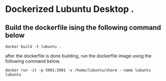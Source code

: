 # Dockerized Lubuntu Desktop .
## Build the dockerfile ising the following command below
```
docker build -t lubuntu .
```
after the dockerfile is done building, run the dockerfile image using the following command below.
```
docker run -it -p 5901:5901 -v /home/lubuntu/share --name lubuntu lubuntu
```
